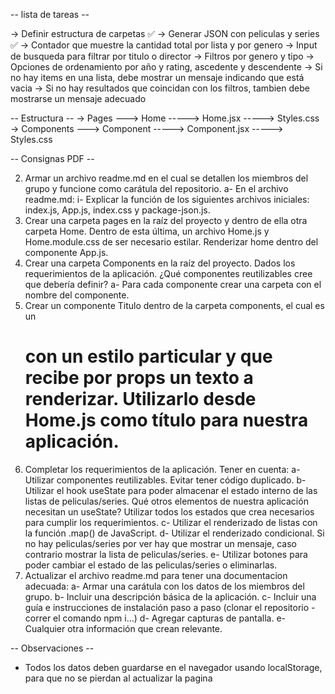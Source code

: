 -- lista de tareas --


-> Definir estructura de carpetas ✅
-> Generar JSON con peliculas y series ✅
-> Contador que muestre la cantidad total por lista y por genero
-> Input de busqueda para filtrar por titulo o director
-> Filtros por genero y tipo
-> Opciones de ordenamiento por año y rating, ascedente y descendente
-> Si no hay items en una lista, debe mostrar un mensaje indicando que está vacia
-> Si no hay resultados que coincidan con los filtros, tambien debe mostrarse un mensaje adecuado

-- Estructura --
-> Pages
---> Home
-----> Home.jsx
-----> Styles.css
-> Components
---> Component
-----> Component.jsx
-----> Styles.css

-- Consignas PDF --

2. Armar un archivo readme.md en el cual se detallen los miembros del grupo y funcione como carátula del repositorio.
   a- En el archivo readme.md:
   i- Explicar la función de los siguientes archivos iniciales: index.js,
   App.js, index.css y package-json.js.
3. Crear una carpeta pages en la raíz del proyecto y dentro de ella otra carpeta Home.
   Dentro de esta última, un archivo Home.js y Home.module.css de ser necesario
   estilar. Renderizar home dentro del componente App.js.
4. Crear una carpeta Components en la raíz del proyecto. Dados los requerimientos de
   la aplicación. ¿Qué componentes reutilizables cree que debería definir?
   a- Para cada componente crear una carpeta con el nombre del componente.
5. Crear un componente Titulo dentro de la carpeta components, el cual es un <h1>
   con un estilo particular y que recibe por props un texto a renderizar. Utilizarlo desde
   Home.js como título para nuestra aplicación.
6. Completar los requerimientos de la aplicación. Tener en cuenta:
   a- Utilizar componentes reutilizables. Evitar tener código duplicado.
   b- Utilizar el hook useState para poder almacenar el estado interno de las listas
   de peliculas/series. Qué otros elementos de nuestra aplicación necesitan un
   useState? Utilizar todos los estados que crea necesarios para cumplir los
   requerimientos.
   c- Utilizar el renderizado de listas con la función .map() de JavaScript.
   d- Utilizar el renderizado condicional. Si no hay peliculas/series por ver hay que
   mostrar un mensaje, caso contrario mostrar la lista de peliculas/series.
   e- Utilizar botones para poder cambiar el estado de las peliculas/series o
   eliminarlas.
7. Actualizar el archivo readme.md para tener una documentacion adecuada:
   a- Armar una carátula con los datos de los miembros del grupo.
   b- Incluir una descripción básica de la aplicación.
   c- Incluir una guía e instrucciones de instalación paso a paso (clonar el
   repositorio - correr el comando npm i…)
   d- Agregar capturas de pantalla.
   e- Cualquier otra información que crean relevante.

-- Observaciones --

- Todos los datos deben guardarse en el navegador usando localStorage, para que no se pierdan al actualizar la pagina
